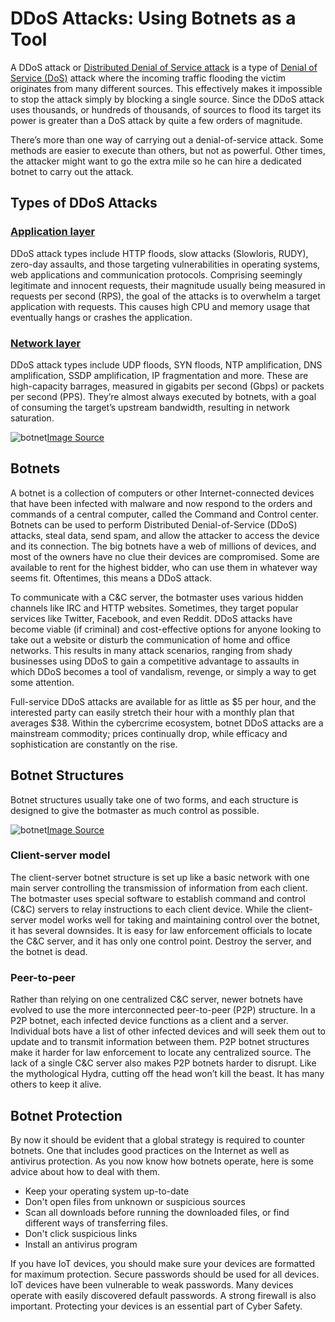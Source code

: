 # DDoS Attacks: Using Botnets as a Tool

A DDoS attack or [Distributed Denial of Service attack](https://en.wikipedia.org/wiki/Denial-of-service_attack#Distributed_DoS_attack) is a type of [Denial of Service (DoS)](https://en.wikipedia.org/wiki/Denial-of-service_attack) attack where the incoming traffic flooding the victim originates from many different sources. This effectively makes it impossible to stop the attack simply by blocking a single source.
Since the DDoS attack uses thousands, or hundreds of thousands, of sources to flood its target its power is greater than a DoS attack by quite a few orders of magnitude. 

There’s more than one way of carrying out a denial-of-service attack. Some methods are easier to execute than others, but not as powerful. Other times, the attacker might want to go the extra mile so he can hire a dedicated botnet to carry out the attack.

## Types of DDoS Attacks 

### [Application layer](https://en.wikipedia.org/wiki/Denial-of-service_attack#Application-layer_attacks)
DDoS attack types include HTTP floods, slow attacks (Slowloris, RUDY), zero-day assaults, and those targeting vulnerabilities in operating systems, web applications and communication protocols. Comprising seemingly legitimate and innocent requests, their magnitude usually being measured in requests per second (RPS), the goal of the attacks is to overwhelm a target application with requests. This causes high CPU and memory usage that eventually hangs or crashes the application.
### [Network layer](https://en.wikipedia.org/wiki/Denial-of-service_attack#HTTP_slow_POST_DoS_attack)
DDoS attack types include UDP floods, SYN floods, NTP amplification, DNS amplification, SSDP amplification, IP fragmentation and more.
These are high-capacity barrages, measured in gigabits per second (Gbps) or packets per second (PPS). They’re almost always executed by botnets, with a goal of consuming the target’s upstream bandwidth, resulting in network saturation.

![botnet](https://github.com/gagan3012/engineering-education/blob/article-3/DDoSBotnets/what-is-a-botnet-and-how-to-protect-yourself-in-2019-1.png.png)[Image Source](https://www.safetydetectives.com/blog/what-is-a-botnet-and-how-to-protect-yourself-in/)
## Botnets

A botnet is a collection of computers or other Internet-connected devices that have been infected with malware and now respond to the orders and commands of a central computer, called the Command and Control center. Botnets can be used to perform Distributed Denial-of-Service (DDoS) attacks, steal data, send spam, and allow the attacker to access the device and its connection. The big botnets have a web of millions of devices, and most of the owners have no clue their devices are compromised. Some are available to rent for the highest bidder, who can use them in whatever way seems fit. Oftentimes, this means a DDoS attack.

To communicate with a C&C server, the botmaster uses various hidden channels like IRC and HTTP websites. Sometimes, they target popular services like Twitter, Facebook, and even Reddit. 
DDoS attacks have become viable (if criminal) and cost-effective options for anyone looking to take out a website or disturb the communication of home and office networks. This results in many attack scenarios, ranging from shady businesses using DDoS to gain a competitive advantage to assaults in which DDoS becomes a tool of vandalism, revenge, or simply a way to get some attention.

Full-service DDoS attacks are available for as little as $5 per hour, and the interested party can easily stretch their hour with a monthly plan that averages $38. Within the cybercrime ecosystem, botnet DDoS attacks are a mainstream commodity; prices continually drop, while efficacy and sophistication are constantly on the rise.

## Botnet Structures 

Botnet structures usually take one of two forms, and each structure is designed to give the botmaster as much control as possible.

![botnet](https://github.com/gagan3012/engineering-education/blob/article-3/DDoSBotnets/structuresBotNets.jpg)[Image Source](https://www.computerweekly.com/tip/Botnet-detection-through-DNS-behavior-and-clustering-analysis)

### Client-server model

The client-server botnet structure is set up like a basic network with one main server controlling the transmission of information from each client. The botmaster uses special software to establish command and control (C&C) servers to relay instructions to each client device.
While the client-server model works well for taking and maintaining control over the botnet, it has several downsides. It is easy for law enforcement officials to locate the C&C server, and it has only one control point. Destroy the server, and the botnet is dead.
### Peer-to-peer
Rather than relying on one centralized C&C server, newer botnets have evolved to use the more interconnected peer-to-peer (P2P) structure. In a P2P botnet, each infected device functions as a client and a server. Individual bots have a list of other infected devices and will seek them out to update and to transmit information between them.
P2P botnet structures make it harder for law enforcement to locate any centralized source. The lack of a single C&C server also makes P2P botnets harder to disrupt. Like the mythological Hydra, cutting off the head won’t kill the beast. It has many others to keep it alive.

## Botnet Protection

By now it should be evident that a global strategy is required to counter botnets. One that includes good practices on the Internet as well as antivirus protection. As you now know how botnets operate, here is some advice about how to deal with them.

- Keep your operating system up-to-date
- Don't open files from unknown or suspicious sources
- Scan all downloads before running the downloaded files, or find different ways of transferring files.
- Don't click suspicious links
- Install an antivirus program


If you have IoT devices, you should make sure your devices are formatted for maximum protection. Secure passwords should be used for all devices. IoT devices have been vulnerable to weak passwords. Many devices operate with easily discovered default passwords. A strong firewall is also important. Protecting your devices is an essential part of Cyber Safety.

